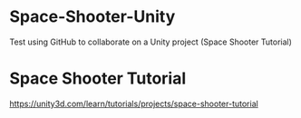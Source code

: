 # Space-Shooter-Unity
Test using GitHub to collaborate on a Unity project (Space Shooter Tutorial)

# Space Shooter Tutorial
https://unity3d.com/learn/tutorials/projects/space-shooter-tutorial
